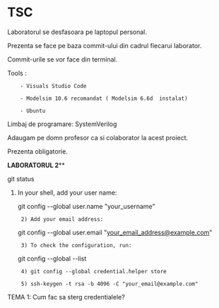 # TSC
Laboratorul se desfasoara pe laptopul personal.

Prezenta se face pe baza commit-ului din cadrul fiecarui laborator.

Commit-urile se vor face din terminal.

Tools : 
        
        - Visuals Studio Code

        - Modelsim 10.6 recomandat ( Modelsim 6.6d  instalat)
        
        - Ubuntu
        
Limbaj de programare: SystemVerilog

Adaugam pe domn profesor ca si colaborator la acest proiect. 

Prezenta obligatorie. 

**********LABORATORUL 2************


git status


1) In your shell, add your user name:


	git config --global user.name "your_username"


        2) Add your email address:


	git config --global user.email "your_email_address@example.com"


        3) To check the configuration, run:

        
	git config --global --list

        4) git config --global credential.helper store

        5) ssh-keygen -t rsa -b 4096 -C "your_email@example.com"



TEMA 1: Cum fac sa sterg credentialele?